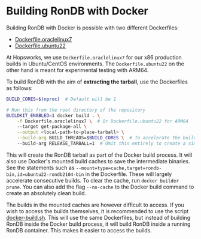 # Building RonDB with Docker

Building RonDB with Docker is possible with two different Dockerfiles: 

* [Dockerfile.oraclelinux7](../Dockerfile.oraclelinux7)
* [Dockerfile.ubuntu22](../Dockerfile.ubuntu22)

At Hopsworks, we use `Dockerfile.oraclelinux7` for our x86 production builds in Ubuntu/CentOS environments. The `Dockerfile.ubuntu22` on the other hand is meant for experimental testing with ARM64.

To build RonDB with the aim of **extracting the tarball**, use the Dockerfiles as follows:
```bash
BUILD_CORES=$(nproc)  # Default will be 1

# Run this from the root directory of the repository
BUILDKIT_ENABLED=1 docker build . \
    -f Dockerfile.oraclelinux7 \  # Or Dockerfile.ubuntu22 for ARM64
    --target get-package-all \
    --output <local-path-to-place-tarball> \
    --build-arg BUILD_THREADS=$BUILD_CORES \  # To accelerate the build
    --build-arg RELEASE_TARBALL=1  # Omit this entirely to create a simple build
```

This will create the RonDB tarball as part of the Docker build process. It will also use Docker's mounted build caches to save the intermediate binaries. See the statements such as `--mount=type=cache,target=rondb-bin,id=ubuntu22-rondb2104-bin` in the Dockerfile. These will largely accelerate consecutive builds. To clear the cache, run `docker builder prune`. You can also add the flag `--no-cache` to the Docker build command to create an absolutely clean build.

The builds in the mounted caches are however difficult to access. If you wish to access the builds themselves, it is recommended to use the script [docker-build.sh](/build_scripts/release_scripts/docker-build.sh). This will use the same Dockerfiles, but instead of building RonDB inside the Docker build process, it will build RonDB inside a running RonDB container. This makes it easier to access the builds.
